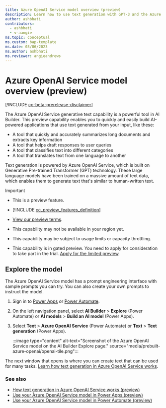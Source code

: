 ```yaml
---
title: Azure OpenAI Service model overview (preview)
description: Learn how to use text generation with GPT-3 and the Azure OpenAI Service prebuilt model in AI Builder to build a ChatGPT-like experience in Power Platform.
author: ashbhati
contributors:
  - ashbhati
  - v-aangie
ms.topic: conceptual
ms.custom: bap-template
ms.date: 03/06/2023
ms.author: ashbhati
ms.reviewer: angieandrews
---
```


# Azure OpenAI Service model overview (preview)

[!INCLUDE [cc-beta-prerelease-disclaimer](./includes/cc-beta-prerelease-disclaimer.md)]

The Azure OpenAI Service generative text capability is a powerful tool in AI Builder. This preview capability enables you to quickly and easily build AI-powered applications that use text generated from your input, like these:

- A tool that quickly and accurately summarizes long documents and extracts key information
- A tool that helps draft responses to user queries
- A tool that classifies text into different categories
- A tool that translates text from one language to another

Text generation is powered by Azure OpenAI Service, which is built on Generative Pre-trained Transformer (GPT) technology. These large language models have been trained on a massive amount of text data, which enables them to generate text that's similar to human-written text.

> [!IMPORTANT]
>
> - This is a preview feature.
>
> - [!INCLUDE [cc_preview_features_definition](includes/cc-preview-features-definition.md)]
>
> - [View our preview terms](https://go.microsoft.com/fwlink/?linkid=2189520).
>
> - This capability may not be available in your region yet.
>
> - This capability may be subject to usage limits or capacity throttling.
>
> - This capability is in gated preview. You need to apply for consideration to take part in the trial. [Apply for the limited preview](https://forms.office.com/Pages/ResponsePage.aspx?id=v4j5cvGGr0GRqy180BHbR2LogRPRiTJDo1Rd8KnmcFRUMzlLTDZVQlJKSzNIWkVCMzE0VDFYVzk2QS4u).

## Explore the model

The Azure OpenAI Service model has a prompt engineering interface with sample prompts you can try. You can also create your own prompts to instruct the model.

1. Sign in to [Power Apps](https://make.powerapps.com) or [Power Automate](https://make.powerautomate.com).

1. On the left navigation panel, select **AI Builder** > **Explore** (Power Automate) or **AI models** > **Build an AI model** (Power Apps).

1. Select **Text** > **Azure OpenAI Service** (Power Automate) or **Text** > **Text generation** (Power Apps).

    :::image type="content" alt-text="Screenshot of the Azure OpenAI Service model on the AI Builder Explore page." source="media/prebuilt-azure-openai/openai-tile.png":::

The next window that opens is where you can create text that can be used for many tasks. [Learn how text generation in Azure OpenAI Service works](azure-openai-textgen.md).

### See also

- [How text generation in Azure OpenAI Service works (preview)](azure-openai-textgen.md)
- [Use your Azure OpenAI Service model in Power Apps (preview)](azure-openai-model-papp.md)
- [Use your Azure OpenAI Service model in Power Automate (preview)](azure-openai-model-pauto.md)
